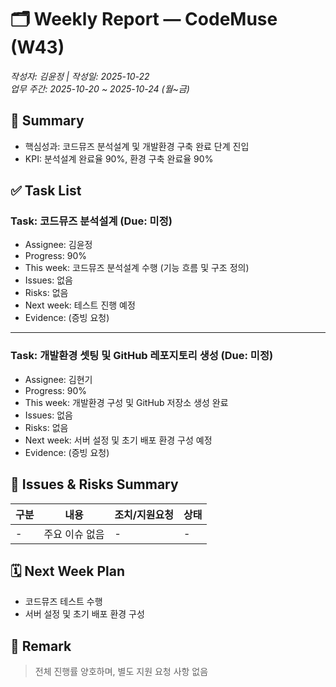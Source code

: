 # 🗂️ Weekly Report — CodeMuse (W43)
*작성자: 김윤정 | 작성일: 2025-10-22*  
*업무 주간: 2025-10-20 ~ 2025-10-24 (월~금)*  

## 📌 Summary
- 핵심성과: 코드뮤즈 분석설계 및 개발환경 구축 완료 단계 진입  
- KPI: 분석설계 완료율 90%, 환경 구축 완료율 90%

## ✅ Task List
### Task: 코드뮤즈 분석설계 (Due: 미정)
- Assignee: 김윤정  
- Progress: 90%  
- This week: 코드뮤즈 분석설계 수행 (기능 흐름 및 구조 정의)  
- Issues: 없음  
- Risks: 없음  
- Next week: 테스트 진행 예정  
- Evidence: (증빙 요청)

---

### Task: 개발환경 셋팅 및 GitHub 레포지토리 생성 (Due: 미정)
- Assignee: 김현기  
- Progress: 90%  
- This week: 개발환경 구성 및 GitHub 저장소 생성 완료  
- Issues: 없음  
- Risks: 없음  
- Next week: 서버 설정 및 초기 배포 환경 구성 예정  
- Evidence: (증빙 요청)

## 🚧 Issues & Risks Summary
| 구분 | 내용 | 조치/지원요청 | 상태 |
|------|------|---------------|------|
| - | 주요 이슈 없음 | - | - |

## 🗓️ Next Week Plan
- 코드뮤즈 테스트 수행  
- 서버 설정 및 초기 배포 환경 구성

## 💬 Remark
> 전체 진행률 양호하며, 별도 지원 요청 사항 없음
